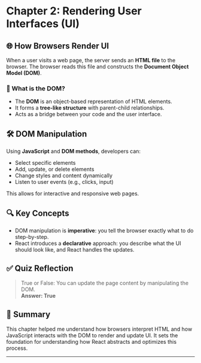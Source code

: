 # Chapter 2: Rendering User Interfaces (UI)

## 🌐 How Browsers Render UI
When a user visits a web page, the server sends an **HTML file** to the browser. The browser reads this file and constructs the **Document Object Model (DOM)**.

### 🧱 What is the DOM?
- The **DOM** is an object-based representation of HTML elements.
- It forms a **tree-like structure** with parent-child relationships.
- Acts as a bridge between your code and the user interface.

## 🛠️ DOM Manipulation
Using **JavaScript** and **DOM methods**, developers can:
- Select specific elements
- Add, update, or delete elements
- Change styles and content dynamically
- Listen to user events (e.g., clicks, input)

This allows for interactive and responsive web pages.

## 🔍 Key Concepts
- DOM manipulation is **imperative**: you tell the browser exactly what to do step-by-step.
- React introduces a **declarative** approach: you describe what the UI should look like, and React handles the updates.

## ✅ Quiz Reflection
> True or False: You can update the page content by manipulating the DOM.  
**Answer: True**

## 🧠 Summary
This chapter helped me understand how browsers interpret HTML and how JavaScript interacts with the DOM to render and update UI. It sets the foundation for understanding how React abstracts and optimizes this process.

****